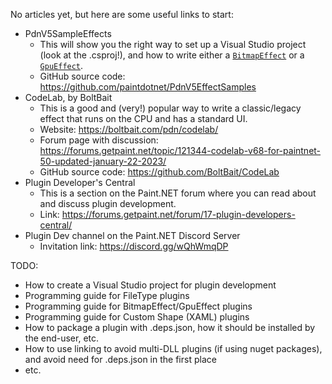 No articles yet, but here are some useful links to start:
- PdnV5SampleEffects
  - This will show you the right way to set up a Visual Studio project (look at the .csproj!), and how to write either a [`BitmapEffect`](xref:PaintDotNet.Effects.BitmapEffect) or a [`GpuEffect`](xref:PaintDotNet.Effects.Gpu.GpuEffect).
  - GitHub source code: https://github.com/paintdotnet/PdnV5EffectSamples
- CodeLab, by BoltBait
  - This is a good and (very!) popular way to write a classic/legacy effect that runs on the CPU and has a standard UI.
  - Website: https://boltbait.com/pdn/codelab/
  - Forum page with discussion: https://forums.getpaint.net/topic/121344-codelab-v68-for-paintnet-50-updated-january-22-2023/
  - GitHub source code: https://github.com/BoltBait/CodeLab
- Plugin Developer's Central
  - This is a section on the Paint.NET forum where you can read about and discuss plugin development.
  - Link: https://forums.getpaint.net/forum/17-plugin-developers-central/
- Plugin Dev channel on the Paint.NET Discord Server
  - Invitation link: https://discord.gg/wQhWmqDP

TODO:
- How to create a Visual Studio project for plugin development
- Programming guide for FileType plugins
- Programming guide for BitmapEffect/GpuEffect plugins
- Programming guide for Custom Shape (XAML) plugins
- How to package a plugin with .deps.json, how it should be installed by the end-user, etc.
- How to use linking to avoid multi-DLL plugins (if using nuget packages), and avoid need for .deps.json in the first place
- etc.
